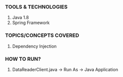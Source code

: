 ### TOOLS & TECHNOLOGIES
  1. Java 1.8
  2. Spring Framework

### TOPICS/CONCEPTS COVERED
  1. Dependency Injection
  
### HOW TO RUN?
  1. DataReaderClient.java -> Run As -> Java Application

